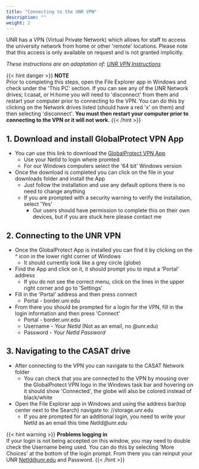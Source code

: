 ```yaml
---
title: "Connecting to the UNR VPN"
description: ""
weight: 2
---
```


UNR has a VPN (Virtual Private Network) which allows for staff to access the university network from home or other 'remote' locations. Please note that this access is only available on request and is not granted implicitly.

*These instructions are an adaptation of: [UNR VPN Instructions](https://unr.teamdynamix.com/TDClient/2684/Portal/KB/ArticleDet?ID=117539)*

{{< hint danger >}}
**NOTE**\
Prior to completing this steps, open the File Explorer app in Windows and check under the 'This PC' section. If you can see any of the UNR Network drives; I:casat, or H:home you will need to 'disconnect' from them and restart your computer prior to connecting to the VPN. You can do this by clicking on the Network drives listed (should have a red 'x' on them) and then selecting 'disconnect'. **You must then restart your computer prior to connecting to the VPN or it will not work.**
{{< /hint >}}

## 1. Download and install GlobalProtect VPN App
- You can use this link to download the [GlobalProtect VPN App](https://border.unr.edu)
    - Use your NetId to login where promted
    - For our Windows computers select the '64 bit' Windows version
- Once the download is completed you can click on the file in your downloads folder and install the App
    - Just follow the installation and use any default options there is no need to change anything
    - If you are prompted with a security warning to verify the installation, select 'Yes'
        - Our users should have permission to complete this on their own devices, but if you are stuck here please contact me

## 2. Connecting to the UNR VPN
- Once the GlobalProtect App is installed you can find it by clicking on the ^ icon in the lower right corner of Windows
    - It should currently look like a grey circle (globe)
- Find the App and click on it, it should prompt you to input a 'Portal' address
    - If you do not see the correct menu, click on the lines in the upper right corner and go to 'Settings'
- Fill in the 'Portal' address and then press connect
    - Portal - border.unr.edu
- From there you should be prompted for a login for the VPN, fill in the login information and then press 'Connect'
    - Portal - border.unr.edu
    - Username - *Your NetId* (Not as an email, no @unr.edu)
    - Password - *Your NetId Password*

## 3. Navigating to the CASAT drive
- After connecting to the VPN you can navigate to the CASAT Network folder
    - You can check that you are connected to the VPN by mousing over the GlobalProtect VPN logo in the Windows task bar and hovering on it should show 'Connected', the globe will also be colored instead of black/white
- Open the File Explorer app in Windows and using the address bar(top center next to the Search) navigate to: //storage.unr.edu
    - If you are prompted for an additional login, you need to write your NetId as an email this time *NetId*<i>*@*</i>*unr.edu*

{{< hint warning >}}
**Problems logging in**\
If your login is not being accepted on this window, you may need to double check the Username being used. You can do this by selecting 'More Choices' at the bottom of the login prompt. From there you can reinput your UNR NetId@unr.edu and Password.
{{< /hint >}}
